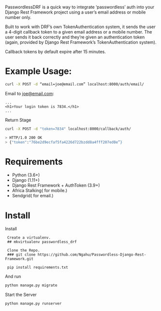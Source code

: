 
PasswordlessDRF is a quick way to integrate ‘passwordless’ auth into
your Django Rest Framework project using a user’s email address or
mobile number only.

Built to work with DRF’s own TokenAuthentication system, it sends the
user a 4-digit callback token to a given email address or a mobile
number. The user sends it back correctly and they’re given an
authentication token (again, provided by Django Rest Framework’s
TokenAuthentication system).

Callback tokens by default expire after 15 minutes.

Example Usage:
==============

```bash
curl -X POST -d “email=joe@email.com” localhost:8000/auth/email/
```

Email to joe@email.com:

```
...
<h1>Your login token is 7834.</h1>
...
```

Return Stage

```bash
curl -X POST -d "token=7834" localhost:8000/callback/auth/

> HTTP/1.0 200 OK
> {"token":"76be2d9ecfaf5fa4226d722bzdd8a4fff207ed0e”}
```

Requirements
============

- Python (3.6+)
- Django (1.11+)
- Django Rest Framework + AuthToken (3.9+)
- Africa Stalking( for mobile.)
- Sendgrid( for email.)


Install
=======

Install 

   ```
    Create a virtualenv. 
    ## mkvirtualenv passwordless_drf
   ```
   ```
    Clone the Repo.
    ### git clone https://github.com/Ngahu/Passwordless-Django-Rest-Framework.git
   ```
   ```
    pip install requirements.txt
   ```




And run
```bash
python manage.py migrate
```



Start the Server
```bash
python manage.py runserver
```
